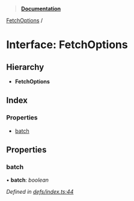> **[Documentation](../README.md)**

[FetchOptions](fetchoptions.md) /

# Interface: FetchOptions

## Hierarchy

* **FetchOptions**

## Index

### Properties

* [batch](fetchoptions.md#batch)

## Properties

###  batch

• **batch**: *boolean*

*Defined in [defs/index.ts:44](https://github.com/badbatch/graphql-box/blob/22b398c/packages/fetch-manager/src/defs/index.ts#L44)*